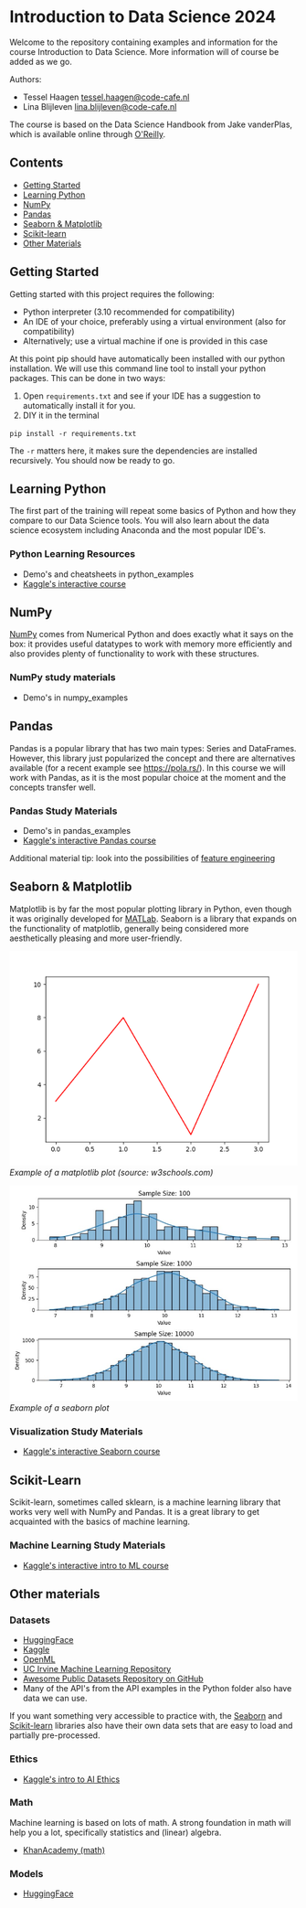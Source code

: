 # Introduction to Data Science 2024

Welcome to the repository containing examples and information for the course Introduction to Data Science. More information 
will of course be added as we go.

Authors:
- Tessel Haagen <tessel.haagen@code-cafe.nl>
- Lina Blijleven <lina.blijleven@code-cafe.nl>

The course is based on the Data Science Handbook from Jake vanderPlas, which is available online through [O'Reilly](https://www.oreilly.com/library/view/python-data-science/9781491912126/).

## Contents

- [Getting Started](#getting-started)
- [Learning Python](#learning-python)
- [NumPy](#numpy)
- [Pandas](#pandas)
- [Seaborn & Matplotlib](#seaborn--matplotlib)
- [Scikit-learn](#scikit-learn)
- [Other Materials](#other-materials)

## Getting Started

Getting started with this project requires the following:

- Python interpreter (3.10 recommended for compatibility)
- An IDE of your choice, preferably using a virtual environment (also for compatibility)
- Alternatively; use a virtual machine if one is provided in this case

At this point pip should have automatically been installed with our python installation. We will use this 
command line tool to install your python packages. This can be done in two ways:

1. Open `requirements.txt` and see if your IDE has a suggestion to automatically install it for you.
2. DIY it in the terminal

`pip install -r requirements.txt`

The `-r` matters here, it makes sure the dependencies are installed recursively. You should now be ready 
to go.

## Learning Python

The first part of the training will repeat some basics of Python and how they compare to our Data Science tools. 
You will also learn about the data science ecosystem including Anaconda and the most popular IDE's.

### Python Learning Resources

- Demo's and cheatsheets in python_examples
- [Kaggle's interactive course](https://www.kaggle.com/learn/python)

## NumPy

[NumPy](numpy.org) comes from Numerical Python and does exactly what it says on the box: it provides useful datatypes to work 
with memory more efficiently and also provides plenty of functionality to work with these structures.

### NumPy study materials

- Demo's in numpy_examples

## Pandas

Pandas is a popular library that has two main types: Series and DataFrames. However, this library just popularized 
the concept and there are alternatives available (for a recent example see https://pola.rs/). In this 
course we will work with Pandas, as it is the most popular choice at the moment and the concepts transfer well.

### Pandas Study Materials

- Demo's in pandas_examples
- [Kaggle's interactive Pandas course](https://www.kaggle.com/learn/pandas)

Additional material tip: look into the possibilities of [feature engineering](https://www.kaggle.com/learn/feature-engineering)

## Seaborn & Matplotlib

Matplotlib is by far the most popular plotting library in Python, even though it was originally developed for [MATLab](https://nl.mathworks.com/products/matlab.html). 
Seaborn is a library that expands on the functionality of matplotlib, generally being considered more aesthetically pleasing 
and more user-friendly.

![img.png](resources/matplotlib_plot.png)
*Example of a matplotlib plot (source: w3schools.com)*

![Example of a seaborn plot](resources/seaborn_plot.png)
*Example of a seaborn plot*

### Visualization Study Materials

- [Kaggle's interactive Seaborn course](https://www.kaggle.com/learn/data-visualization)

## Scikit-Learn

Scikit-learn, sometimes called sklearn, is a machine learning library that works very well with NumPy and Pandas. 
It is a great library to get acquainted with the basics of machine learning.

### Machine Learning Study Materials

- [Kaggle's interactive intro to ML course](https://www.kaggle.com/learn/intro-to-machine-learning)

## Other materials

### Datasets

- [HuggingFace](https://huggingface.co/datasets)
- [Kaggle](https://www.kaggle.com/datasets)
- [OpenML](https://www.openml.org/search?sort=date)
- [UC Irvine Machine Learning Repository](https://archive.ics.uci.edu/)
- [Awesome Public Datasets Repository on GitHub](https://github.com/awesomedata/awesome-public-datasets)
- Many of the API's from the API examples in the Python folder also have data we can use.

If you want something very accessible to practice with, the [Seaborn](https://seaborn.pydata.org/generated/seaborn.load_dataset.html) and [Scikit-learn](https://scikit-learn.org/stable/datasets/toy_dataset.html) libraries also have their own data sets 
that are easy to load and partially pre-processed.

### Ethics

- [Kaggle's intro to AI Ethics](https://www.kaggle.com/learn/intro-to-ai-ethics)

### Math

Machine learning is based on lots of math. A strong foundation in math will help you a lot, specifically statistics 
and (linear) algebra.

- [KhanAcademy (math)](https://www.khanacademy.org/math)

### Models

- [HuggingFace](https://huggingface.co/models)